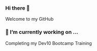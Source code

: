 ### Hi there 👋
Welcome to my GitHub


### 🔭 I’m currently working on ...
Completing my Dev10 Bootcamp Training 

<!--
**CarcharodonMir/CarcharodonMir** is a ✨ _special_ ✨ repository because its `README.md` (this file) appears on your GitHub profile.

Here are some ideas to get you started:

### 🔭 I’m currently working on ...
Completing my Dev10 Bootcamp Training 
- 🌱 I’m currently learning ...

- 👯 I’m looking to collaborate on ...
- 🤔 I’m looking for help with ...
- 💬 Ask me about ...
- 📫 How to reach me: ...
- 😄 Pronouns: ...
- ⚡ Fun fact: ...
-->
